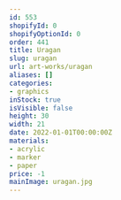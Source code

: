 ```yaml
---
id: 553
shopifyId: 0
shopifyOptionId: 0
order: 441
title: Uragan
slug: uragan
url: art-works/uragan
aliases: []
categories:
- graphics
inStock: true
isVisible: false
height: 30
width: 21
date: 2022-01-01T00:00:00Z
materials:
- acrylic
- marker
- paper
price: -1
mainImage: uragan.jpg
---
```

